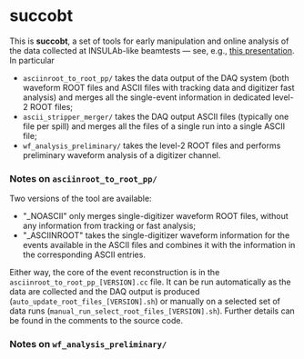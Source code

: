 # succobt
This is **succobt**, a set of tools for early manipulation and online analysis of the data collected at INSULAb-like beamtests &mdash; see, e.g., [this presentation](https://indico.cern.ch/event/731649/contributions/3237202/). In particular

- `asciinroot_to_root_pp/` takes the data output of the DAQ system (both waveform ROOT files and ASCII files with tracking data and digitizer fast analysis) and merges all the single-event information in dedicated level-2 ROOT files;
- `ascii_stripper_merger/` takes the DAQ output ASCII files (typically one file per spill) and merges all the files of a single run into a single ASCII file;
- `wf_analysis_preliminary/` takes the level-2 ROOT files and performs preliminary waveform analysis of a digitizer channel.

### Notes on `asciinroot_to_root_pp/`

Two versions of the tool are available:

- "_NOASCII" only merges single-digitizer waveform ROOT files, without any information from tracking or fast analysis;
- "_ASCIINROOT" takes the single-digitizer waveform information for the events available in the ASCII files and combines it with the information in the corresponding ASCII entries.

Either way, the core of the event reconstruction is in the `asciinroot_to_root_pp_[VERSION].cc` file. It can be run automatically as the data are collected and the DAQ output is produced (`auto_update_root_files_[VERSION].sh`) or manually on a selected set of data runs (`manual_run_select_root_files_[VERSION].sh`). Further details can be found in the comments to the source code.

### Notes on `wf_analysis_preliminary/`


